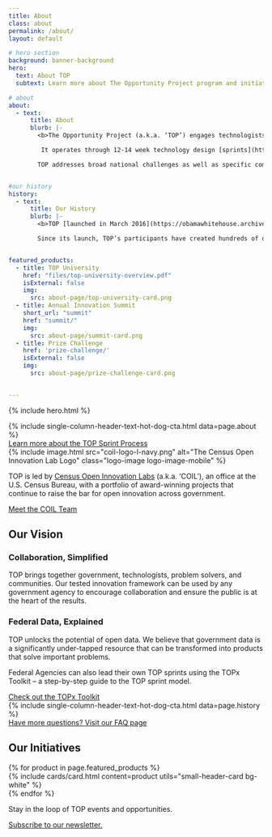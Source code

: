 ```yaml
---
title: About
class: about
permalink: /about/
layout: default

# hero section
background: banner-background
hero:
  text: About TOP
  subtext: Learn more about The Opportunity Project program and initiatives.

# about
about:
  - text:
      title: About
      blurb: |-
        <b>The Opportunity Project (a.k.a. ‘TOP’) engages technologists, government, and communities to prototype digital products</b> that solve real-world problems with open data.<br><br>

         It operates through 12-14 week technology design [sprints](https://opportunity.census.gov/sprints/), focused on the nation’s toughest challenges, from the opioid crisis and disaster relief to improving STEM education and workforce development. To date, over 200 digital [products](https://opportunity.census.gov/showcase/) have been created, using [open data](https://opportunity.census.gov/data/) to serve families, businesses, local leaders, and communities nationwide.<br><br>

        TOP addresses broad national challenges as well as specific community and regional challenges, such as those facing Puerto Rico or Indigenous Communities.


#our history
history:
  - text:
      title: Our History
      blurb: |-
        <b>TOP [launched in March 2016](https://obamawhitehouse.archives.gov/the-press-office/2016/03/07/fact-sheet-white-house-launches-opportunity-project-utilizing-open-data) as a White House initiative</b> to put data and tools in the hands of the American people to help them navigate critical issues facing the nation. In 2017, the U.S. Department of Commerce took up leadership of TOP, led by the U.S. Census Bureau’s Census Open Innovation Labs. Since then, the program has grown in scope and impact, and is now a widely used model for collaborative problem solving through open data, technology, and human-centered design.<br><br>

        Since its launch, TOP’s participants have created hundreds of digital products. Today, TOP has been referenced as a best practice in policies like the [Federal Data Strategy](https://strategy.data.gov/), [President’s Management Agenda](https://www.whitehouse.gov/omb/management/pma/), [performance.gov](http://performance.gov), [Department of Commerce’s Strategic Plan](https://www.commerce.gov/about/strategic-plan), [Task Force on Agriculture and Rural Prosperity Report](https://www.usda.gov/sites/default/files/documents/rural-prosperity-report.pdf), and many others. It is a key mechanism supporting implementation of the Foundations for Evidence Based Policy Making Act (“[The Evidence Act](https://www.congress.gov/bill/115th-congress/house-bill/4174)”).


featured_products:
  - title: TOP University
    href: "files/top-university-overview.pdf"
    isExternal: false
    img:
      src: about-page/top-university-card.png
  - title: Annual Innovation Summit
    short_url: "summit"
    href: "summit/"
    img:
      src: about-page/summit-card.png
  - title: Prize Challenge
    href: 'prize-challenge/'
    isExternal: false
    img:
      src: about-page/prize-challenge-card.png


---
```


{% include hero.html %}
<section class="bg-blue about-bg md">
  <div class="header-text-hot-dog">
{% include single-column-header-text-hot-dog-cta.html data=page.about %}

  <div class="display-flex flex-justify-center margin-top-4">
      <a href="https://opportunity.census.gov/our-process/" target="_blank"
        class="usa-button text-ink margin-top-2 tablet:padding-y-2 padding-x-205 usa-button--outline  .outline-1px.outline-black  tablet:margin-top-4 site-button bg-white text-underline">
        Learn more about the TOP Sprint Process
      </a>
    </div>
    </div>
</section>

<section class="bg-base-lighter" id="coil-intro">
<div class="coil-intro-container display-flex margin-0 width-full">
    <div class="img-container bg-white display-flex flex-justify-center flex-align-center tablet:order-last tablet:margin-top-0 ">
      <span>{% include image.html src="coil-logo-l-navy.png" alt="The Census Open Innovation Lab Logo" class="logo-image logo-image-mobile" %}</span>
    </div>
    <div class="content-container tablet:margin-y-4">
      <p class="text-white margin-top-5 tablet:margin-top-0 margin-top-7 margin-bottom-2">TOP is led by <a class="text-white" href="https://coil.census.gov/">Census Open Innovation Labs</a> (a.k.a. ‘COIL’), an office at the U.S. Census Bureau, with a portfolio of award-winning projects that continue to raise the bar for open innovation across government.</p>
      <a href="https://coil.census.gov/about/" class="text-white">Meet the COIL Team</a>
    </div>
  </div>
</section>

<section class="vision full-width-screen-spilt bg-base-lighter">
  <div class="contained-container
  tablet:padding-top-10 desktop:padding-top-15 desktop:padding-bottom-8">
    <h2 class="desktop:padding-left-1">Our Vision</h2>
  </div>
  <div
  class="padding-top-0 padding-bottom-8 tablet:padding-bottom-10 desktop:padding-bottom-15 display-flex flex-column flex-justify-end semi-cta-block width-full">
    <div class="radius-right-pill semi-cta bg-white  padding-y-205 margin-bottom-3 padding-left-4 padding-right-6 tablet:padding-left-0 tablet:margin-bottom-6 desktop:padding-left-9 desktop:margin-bottom-6">
      <div class="grid-container padding-x-0 tablet:padding-x-9  desktop:padding-bottom-0">
      <h3>Collaboration, Simplified</h3>
        <p>TOP brings together government, technologists, problem solvers, and communities. Our tested innovation framework can be used by any government agency to encourage collaboration and ensure the public is at the heart of the results. </p>
      </div>
    </div>
    <div class="radius-right-pill semi-cta bg-white  padding-y-205 margin-bottom-4 padding-right-6 tablet:margin-bottom-9 padding-left-4 tablet:padding-left-0 desktop:padding-left-9 desktop:padding-bottom-3">
      <div class="grid-container padding-x-0 tablet:padding-x-9 desktop:padding-bottom-0">
      <h3>Federal Data, Explained</h3>
        <p>TOP unlocks the potential of open data. We believe that government data is a significantly under-tapped resource that can be transformed into products that solve important problems.</p>
      </div>
    </div>
    <div class="radius-left-pill semi-cta bg-white  padding-y-205 tablet:padding-y-2 padding-left-6 margin-left-3 flex-align-self-end">
      <div class="grid-container padding-x-4 tablet:padding-x-9 desktop:padding-bottom-3">
        <p>Federal Agencies can also lead their own TOP sprints using the TOPx Toolkit – a step-by-step guide to the TOP sprint model.</p>
      <a href="{{site.baseurl}}/topx-toolkit/" target="_blank"
        class="text-ink padding-y-1 margin-top-4">
        Check out the TOPx Toolkit
      </a>
      </div>
    </div>
  </div>
</section>

<section class="bg-blue history-bg" id="history">
  <div class="header-text-hot-dog">
    {% include single-column-header-text-hot-dog-cta.html data=page.history %}
    <div class="display-flex flex-justify-center margin-top-4">
      <a href="https://opportunity.census.gov/faqs/" target="_blank"
        class="usa-button text-ink margin-top-2 tablet:padding-y-2 padding-x-205 usa-button--outline  .outline-1px.outline-black  tablet:margin-top-4 site-button bg-white text-underline">
        Have more questions? Visit our FAQ page
      </a>
    </div>
  </div>
</section>

<section class="bg-base-lighter initiatives full-width-screen-spilt tablet:padding-top-2 desktop:padding-top-7">
  <div class="contained-container">
  <h2 class="margin-bottom-2 tablet:margin-bottom-4 desktop:margin-bottom-8 text-center">Our Initiatives</h2>
  <div class="initiatives-container grid-row grid-gap-lg
  flex-wrap flex-justify-center tablet:margin-bottom-3 desktop:margin-bottom-6">
    {% for product in page.featured_products %}
    <div class="usa-media-block__background-image-portrait margin-bottom-4">
      {% include cards/card.html content=product utils="small-header-card bg-white" %}
    </div>
    {% endfor %}
  </div>
  </div>
  <div
  class="width-full tablet:margin-top-105 desktop:margin-top-0 padding-bottom-9 desktop:padding-bottom-15 display-flex flex-justify-end semi-cta-block">
  <div class="radius-left-pill semi-cta bg-white margin-left-4 padding-y-205 padding-left-6 tablet:margin-left-0">
      <div class="grid-container padding-x-4 tablet:padding-x-9 desktop:padding-left-9 desktop:padding-bottom-3">
        <p>Stay in the loop of TOP events and opportunities.</p>
      <a href="https://public.govdelivery.com/accounts/USCENSUS/signup/16610" target="_blank"
        class="text-ink padding-y-1 margin-top-4">
        Subscribe to our newsletter.
      </a>
      </div>
    </div>
    </div>
</section>